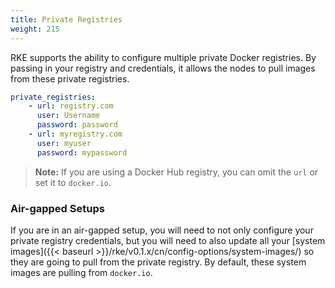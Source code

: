 ```yaml
---
title: Private Registries
weight: 215
---
```


RKE supports the ability to configure multiple private Docker registries. By passing in your registry and credentials, it allows the nodes to pull images from these private registries.  

```yaml
private_registries:
    - url: registry.com
      user: Username
      password: password
    - url: myregistry.com
      user: myuser
      password: mypassword
```

> **Note:** If you are using a Docker Hub registry, you can omit the `url` or set it to `docker.io`.

### Air-gapped Setups

If you are in an air-gapped setup, you will need to not only configure your private registry credentials, but you will need to also update all your [system images]({{< baseurl >}}/rke/v0.1.x/cn/config-options/system-images/) so they are going to pull from the private registry. By default, these system images are pulling from `docker.io`.
